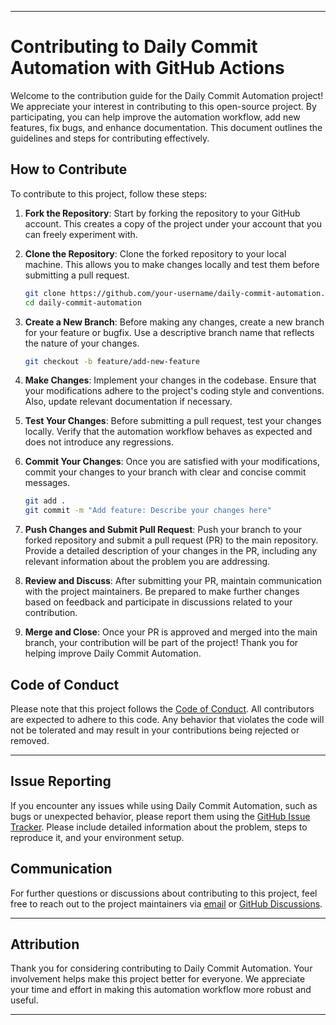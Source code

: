 

---

# Contributing to Daily Commit Automation with GitHub Actions

Welcome to the contribution guide for the Daily Commit Automation project! We appreciate your interest in contributing to this open-source project. By participating, you can help improve the automation workflow, add new features, fix bugs, and enhance documentation. This document outlines the guidelines and steps for contributing effectively.

## How to Contribute

To contribute to this project, follow these steps:

1. **Fork the Repository**: Start by forking the repository to your GitHub account. This creates a copy of the project under your account that you can freely experiment with.

2. **Clone the Repository**: Clone the forked repository to your local machine. This allows you to make changes locally and test them before submitting a pull request.

   ```bash
   git clone https://github.com/your-username/daily-commit-automation.git
   cd daily-commit-automation
   ```

3. **Create a New Branch**: Before making any changes, create a new branch for your feature or bugfix. Use a descriptive branch name that reflects the nature of your changes.

   ```bash
   git checkout -b feature/add-new-feature
   ```

4. **Make Changes**: Implement your changes in the codebase. Ensure that your modifications adhere to the project's coding style and conventions. Also, update relevant documentation if necessary.

5. **Test Your Changes**: Before submitting a pull request, test your changes locally. Verify that the automation workflow behaves as expected and does not introduce any regressions.

6. **Commit Your Changes**: Once you are satisfied with your modifications, commit your changes to your branch with clear and concise commit messages.

   ```bash
   git add .
   git commit -m "Add feature: Describe your changes here"
   ```

7. **Push Changes and Submit Pull Request**: Push your branch to your forked repository and submit a pull request (PR) to the main repository. Provide a detailed description of your changes in the PR, including any relevant information about the problem you are addressing.

8. **Review and Discuss**: After submitting your PR, maintain communication with the project maintainers. Be prepared to make further changes based on feedback and participate in discussions related to your contribution.

9. **Merge and Close**: Once your PR is approved and merged into the main branch, your contribution will be part of the project! Thank you for helping improve Daily Commit Automation.

## Code of Conduct

Please note that this project follows the [Code of Conduct](CODE_OF_CONDUCT.md). All contributors are expected to adhere to this code. Any behavior that violates the code will not be tolerated and may result in your contributions being rejected or removed.


---

## Issue Reporting

If you encounter any issues while using Daily Commit Automation, such as bugs or unexpected behavior, please report them using the [GitHub Issue Tracker](https://github.com/Yashasvi-30/Maintain-Streak/issues). Please include detailed information about the problem, steps to reproduce it, and your environment setup.

## Communication

For further questions or discussions about contributing to this project, feel free to reach out to the project maintainers via [email](mailto:yashasvi30gupta@gmail.com) or [GitHub Discussions](https://github.com/Yashasvi-30/Maintain-Streak/discussions).

---

## Attribution

Thank you for considering contributing to Daily Commit Automation. Your involvement helps make this project better for everyone. We appreciate your time and effort in making this automation workflow more robust and useful.

---

